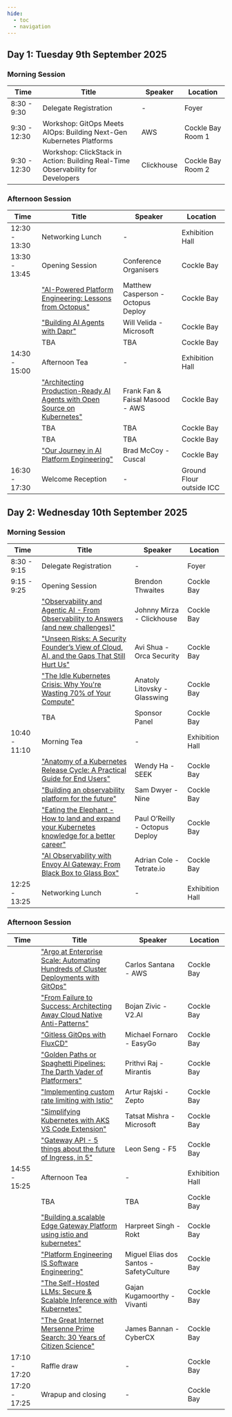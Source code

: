 ```yaml
---
hide:
  - toc
  - navigation
---
```


## Day 1: Tuesday 9th September 2025

### Morning Session

| Time  | Title | Speaker | Location |
|---|---|---|---|
| 8:30 - 9:30 | Delegate Registration | - | Foyer |
| 9:30 - 12:30 | Workshop: GitOps Meets AIOps: Building Next-Gen Kubernetes Platforms | AWS | Cockle Bay Room 1 |
| 9:30 - 12:30 | Workshop: ClickStack in Action: Building Real-Time Observability for Developers | Clickhouse | Cockle Bay Room 2 |

### Afternoon Session

| Time  | Title | Speaker | Location |
|---|---|---|---|
| 12:30 - 13:30 | Networking Lunch | - | Exhibition Hall |
| 13:30 - 13:45 | Opening Session | Conference Organisers | Cockle Bay |
| | ["AI-Powered Platform Engineering: Lessons from Octopus"](abstracts/MatthewCasperson.md) | Matthew Casperson - Octopus Deploy | Cockle Bay |
| | ["Building AI Agents with Dapr"](abstracts/WillVelida.md) | Will Velida - Microsoft | Cockle Bay |
| | TBA | TBA | Cockle Bay |
| 14:30 - 15:00 | Afternoon Tea | - | Exhibition Hall |
| | ["Architecting Production-Ready AI Agents with Open Source on Kubernetes"](abstracts/FrankFan.md) | Frank Fan & Faisal Masood - AWS | Cockle Bay |
| | TBA | TBA | Cockle Bay |
| | TBA | TBA | Cockle Bay |
| | ["Our Journey in AI Platform Engineering"](abstracts/BradMcCoy.md) | Brad McCoy - Cuscal | Cockle Bay |
| 16:30 - 17:30 | Welcome Reception | - | Ground Flour outside ICC |

## Day 2: Wednesday 10th September 2025

### Morning Session

| Time  | Title | Speaker | Location |
|---|---|---|---|
| 8:30 - 9:15 | Delegate Registration | - | Foyer |
| 9:15 - 9:25 | Opening Session | Brendon Thwaites | Cockle Bay |
| | ["Observability and Agentic AI - From Observability to Answers (and new challenges)"](abstracts/JohnnyMirza.md) | Johnny Mirza - Clickhouse | Cockle Bay |
| | ["Unseen Risks: A Security Founder’s View of Cloud, AI, and the Gaps That Still Hurt Us"](abstracts/AviShua.md) | Avi Shua - Orca Security | Cockle Bay |
| | ["The Idle Kubernetes Crisis: Why You're Wasting 70% of Your Compute"](abstracts/AnatolyLitovsky.md) | Anatoly Litovsky - Glasswing | Cockle Bay |
| | TBA | Sponsor Panel | Cockle Bay |
| 10:40 - 11:10 | Morning Tea | - | Exhibition Hall |
| | ["Anatomy of a Kubernetes Release Cycle: A Practical Guide for End Users"](abstracts/WendyHa.md) | Wendy Ha - SEEK | Cockle Bay |
| | ["Building an observability platform for the future"](abstracts/SamDwyer.md) | Sam Dwyer - Nine | Cockle Bay |
| | ["Eating the Elephant - How to land and expand your Kubernetes knowledge for a better career"](abstracts/PaulOReilly.md) | Paul O’Reilly - Octopus Deploy | Cockle Bay |
| | ["AI Observability with Envoy AI Gateway: From Black Box to Glass Box"](abstracts/AdrianCole.md) | Adrian Cole - Tetrate.io | Cockle Bay |
| 12:25 - 13:25 | Networking Lunch | - | Exhibition Hall |

### Afternoon Session

| Time  | Title | Speaker | Location |
|---|---|---|---|
| | ["Argo at Enterprise Scale: Automating Hundreds of Cluster Deployments with GitOps"](abstracts/CarlosSantana.md) | Carlos Santana - AWS | Cockle Bay |
| | ["From Failure to Success: Architecting Away Cloud Native Anti-Patterns"](abstracts/BojanZivic.md) | Bojan Zivic - V2.AI | Cockle Bay |
| | ["Gitless GitOps with FluxCD"](abstracts/MichaelFornaro.md) | Michael Fornaro - EasyGo | Cockle Bay |
| | ["Golden Paths or Spaghetti Pipelines: The Darth Vader of Platformers"](abstracts/PrithviRaj.md) | Prithvi Raj - Mirantis | Cockle Bay |
| | ["Implementing custom rate limiting with Istio"](abstracts/ArturRajski.md) | Artur Rajski - Zepto | Cockle Bay |
| | ["Simplifying Kubernetes with AKS VS Code Extension"](abstracts/TatsatMishra.md) | Tatsat Mishra - Microsoft | Cockle Bay |
| | ["Gateway API - 5 things about the future of Ingress, in 5"](abstracts/LeonSeng.md) | Leon Seng - F5 | Cockle Bay |
| 14:55 - 15:25 | Afternoon Tea | - | Exhibition Hall |
| | TBA | TBA | Cockle Bay |
| | ["Building a scalable Edge Gateway Platform using istio and kubernetes"](abstracts/HarpreetSingh.md) | Harpreet Singh - Rokt | Cockle Bay |
| | ["Platform Engineering IS Software Engineering"](abstracts/MiguelEliasdosSantos.md) | Miguel Elias dos Santos - SafetyCulture | Cockle Bay |
| | ["The Self-Hosted LLMs: Secure & Scalable Inference with Kubernetes"](abstracts/GajanKugamoorthy.md) | Gajan Kugamoorthy - Vivanti | Cockle Bay |
| | ["The Great Internet Mersenne Prime Search: 30 Years of Citizen Science"](abstracts/JamesBannan.md) | James Bannan - CyberCX | Cockle Bay |
| 17:10 - 17:20 | Raffle draw | - | Cockle Bay |
| 17:20 - 17:25 | Wrapup and closing | - | Cockle Bay |
